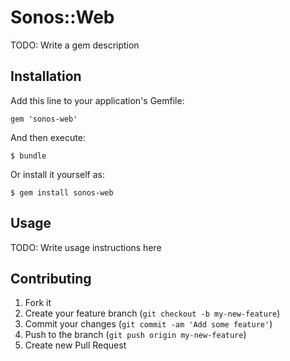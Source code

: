 # Sonos::Web

TODO: Write a gem description

## Installation

Add this line to your application's Gemfile:

    gem 'sonos-web'

And then execute:

    $ bundle

Or install it yourself as:

    $ gem install sonos-web

## Usage

TODO: Write usage instructions here

## Contributing

1. Fork it
2. Create your feature branch (`git checkout -b my-new-feature`)
3. Commit your changes (`git commit -am 'Add some feature'`)
4. Push to the branch (`git push origin my-new-feature`)
5. Create new Pull Request
